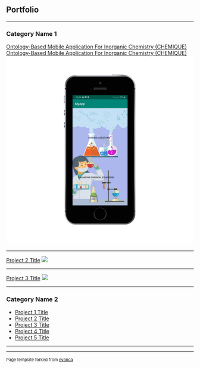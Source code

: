 ## Portfolio

---

### Category Name 1 

[Ontology-Based Mobile Application For Inorganic Chemistry (CHEMIQUE)](https://github.com/yazyazz/ChemiqueCOM3D/)
  <a href="https://github.com/yazyazz/ChemiqueCOM3D">[Ontology-Based Mobile Application For Inorganic Chemistry (CHEMIQUE)](/sample_page)</a> 
  <img src="images/ch1.png?raw=true"/>

---
[Project 2 Title](/pdf/sample_presentation.pdf)
<img src="images/dummy_thumbnail.jpg?raw=true"/>

---
[Project 3 Title](http://example.com/)
<img src="images/dummy_thumbnail.jpg?raw=true"/>

---

### Category Name 2

- [Project 1 Title](http://example.com/)
- [Project 2 Title](http://example.com/)
- [Project 3 Title](http://example.com/)
- [Project 4 Title](http://example.com/)
- [Project 5 Title](http://example.com/)

---




---
<p style="font-size:11px">Page template forked from <a href="https://github.com/evanca/quick-portfolio">evanca</a></p>
<!-- Remove above link if you don't want to attibute -->
